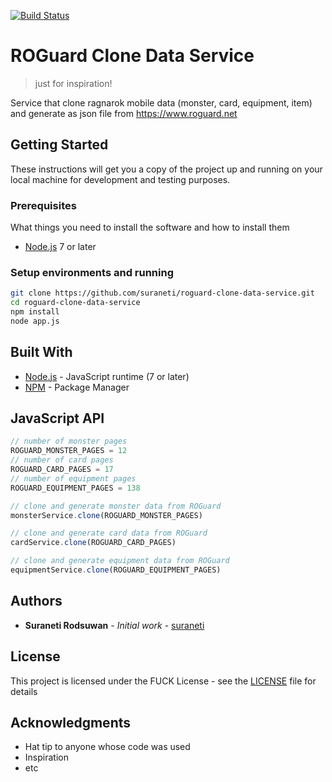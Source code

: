[![Build Status](https://travis-ci.com/suraneti/roguard-clone-data-service.svg?branch=master)](https://travis-ci.com/suraneti/roguard-clone-data-service)

# ROGuard Clone Data Service 

> just for inspiration!

Service that clone ragnarok mobile data (monster, card, equipment, item) and generate as json file from https://www.roguard.net

## Getting Started

These instructions will get you a copy of the project up and running on your local machine for development and testing purposes.

### Prerequisites

What things you need to install the software and how to install them

* [Node.js](https://nodejs.org/en/) 7 or later

### Setup environments and running

```sh
git clone https://github.com/suraneti/roguard-clone-data-service.git
cd roguard-clone-data-service
npm install
node app.js
```

## Built With

* [Node.js](https://nodejs.org/en/) - JavaScript runtime (7 or later)
* [NPM](https://www.npmjs.com/) - Package Manager

## JavaScript API

```js
// number of monster pages
ROGUARD_MONSTER_PAGES = 12
// number of card pages
ROGUARD_CARD_PAGES = 17
// number of equipment pages
ROGUARD_EQUIPMENT_PAGES = 138

// clone and generate monster data from ROGuard
monsterService.clone(ROGUARD_MONSTER_PAGES)

// clone and generate card data from ROGuard
cardService.clone(ROGUARD_CARD_PAGES)

// clone and generate equipment data from ROGuard
equipmentService.clone(ROGUARD_EQUIPMENT_PAGES)
```

## Authors

* **Suraneti Rodsuwan** - *Initial work* - [suraneti](https://github.com/suraneti)

## License

This project is licensed under the FUCK License - see the [LICENSE](LICENSE.fuck) file for details

## Acknowledgments

* Hat tip to anyone whose code was used
* Inspiration
* etc
